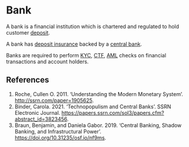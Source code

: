 # Bank
A bank is a financial institution which is chartered and regulated to hold customer [deposit](deposit.md). 

A bank has [deposit insurance](deposit-insurance.md) backed by a [central bank](central-banks.md).

Banks are required to perform [KYC](kyc.md), [CTF](ctf.md), [AML](aml.md) checks on financial transactions and account holders.

## References
1. Roche, Cullen O. 2011. ‘Understanding the Modern Monetary System’. http://ssrn.com/paper=1905625.
1. Binder, Carola. 2021. ‘Technopopulism and Central Banks’. SSRN Electronic Journal. https://papers.ssrn.com/sol3/papers.cfm?abstract_id=3823456.
1. Braun, Benjamin, and Daniela Gabor. 2019. ‘Central Banking, Shadow Banking, and Infrastructural Power’. https://doi.org/10.31235/osf.io/nf9ms.